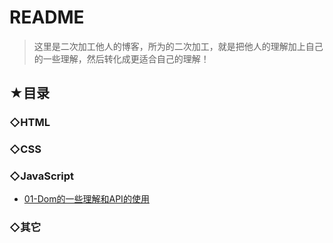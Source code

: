 # README

> 这里是二次加工他人的博客，所为的二次加工，就是把他人的理解加上自己的一些理解，然后转化成更适合自己的理解！

## ★目录

### ◇HTML

### ◇CSS

### ◇JavaScript

- [01-Dom的一些理解和API的使用](./js/01.md)

### ◇其它